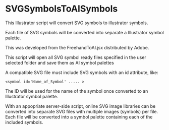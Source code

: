 # SVGSymbolsToAISymbols

This Illustrator script will convert SVG symbols to illustrator symbols.

Each file of SVG symbols will be converted into separate a Illustrator symbol palette.

This was developed from the FreehandToAI.jsx distributed by Adobe.

This script will open all SVG symbol ready files specified in the user selected folder and save them as AI symbol palettes

A compatible SVG file must include SVG symbols with an id attribute, like:
```
<symbol id='Name_of_Symbol' ..... >
```
The ID will be used for the name of the symbol once converted to an Illustrator symbol palette.

With an appopriate server-side script, online SVG image libraries can be converted into separate
SVG files with multiple images (symbols) per file. Each file will be converted into a symbol palette
containing each of the included symbols.
